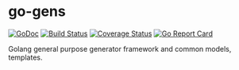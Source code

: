 # go-gens

[![GoDoc][doc-img]][doc] [![Build Status][ci-img]][ci] [![Coverage Status][cov-img]][cov] [![Go Report Card][report-card-img]][report-card]

[doc-img]: https://img.shields.io/badge/go.dev-reference-007d9c?logo=go&logoColor=white&style=flat-square
[doc]: https://pkg.go.dev/github.com/wenerme/go-gens?tab=doc
[ci-img]: https://github.com/wenerme/go-gens/actions/workflows/ci.yml/badge.svg
[ci]: https://github.com/wenerme/go-gens/actions/workflows/ci.yml
[cov-img]: https://codecov.io/gh/wenerme/go-gens/branch/main/graph/badge.svg
[cov]: https://codecov.io/gh/wenerme/go-gens/branch/main
[report-card-img]: https://goreportcard.com/badge/github.com/wenerme/go-gens
[report-card]: https://goreportcard.com/report/github.com/wenerme/go-gens

Golang general purpose generator framework and common models, templates. 
